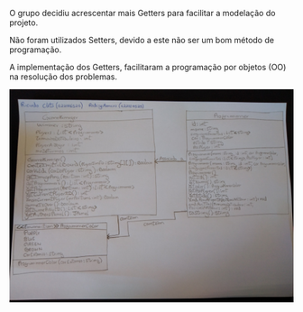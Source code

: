 O grupo decidiu acrescentar mais Getters para facilitar a modelação do projeto.

Não foram utilizados Setters, devido a este não ser um bom método de programação.

A implementação dos Getters, facilitaram a programação por objetos (OO) na resolução dos problemas. 

![](https://github.com/ricardocleto22006526/LP2-22006526-22004525/blob/master/UML%20-%20Projeto%20(LP2-Parte1).jpg)
